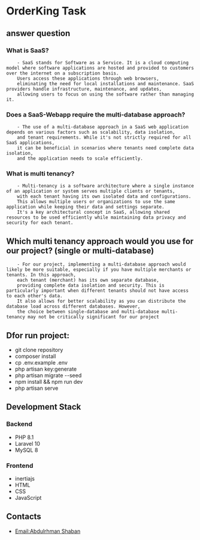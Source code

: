 # OrderKing Task

## answer question

### What is SaaS?
        - SaaS stands for Software as a Service. It is a cloud computing model where software applications are hosted and provided to customers over the internet on a subscription basis.
        Users access these applications through web browsers,
        eliminating the need for local installations and maintenance. SaaS providers handle infrastructure, maintenance, and updates,
        allowing users to focus on using the software rather than managing it.

### Does a SaaS-Webapp require the multi-database approach?

        - The use of a multi-database approach in a SaaS web application depends on various factors such as scalability, data isolation,
        and tenant requirements. While it's not strictly required for all SaaS applications, 
        it can be beneficial in scenarios where tenants need complete data isolation, 
        and the application needs to scale efficiently. 
    
### What is multi tenancy?
        - Multi-tenancy is a software architecture where a single instance of an application or system serves multiple clients or tenants, 
        with each tenant having its own isolated data and configurations.
        This allows multiple users or organizations to use the same application while keeping their data and settings separate.
        It's a key architectural concept in SaaS, allowing shared resources to be used efficiently while maintaining data privacy and security for each tenant.


## Which multi tenancy approach would you use for our project? (single or multi-database)

        - For our project, implementing a multi-database approach would likely be more suitable, especially if you have multiple merchants or tenants. In this approach, 
        each tenant (merchant) has its own separate database,
        providing complete data isolation and security. This is particularly important when different tenants should not have access to each other's data.
        It also allows for better scalability as you can distribute the database load across different databases. However, 
        the choice between single-database and multi-database multi-tenancy may not be critically significant for our project


## Dfor run project:

- git clone repository
- composer install
- cp .env.example .env
- php artisan key:generate
- php artisan migrate --seed
- npm install && npm run dev
- php artisan serve


## Development Stack

### Backend

- PHP 8.1 
- Laravel 10
- MySQL 8

### Frontend
- inertiajs
- HTML
- CSS
- JavaScript


## Contacts
- [Email:Abdulrhman Shaban](abdulrhmanshaban87@gmail.com)
